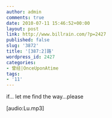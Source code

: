 ```yaml
---
author: admin
comments: true
date: 2010-07-11 15:46:52+00:00
layout: post
link: http://www.billrain.com/?p=2427
published: false
slug: '3872'
title: '[387:2]路'
wordpress_id: 2427
categories:
- 曾经|OnceUponAtime
tags:
- '11'
---
```


if... let me find the way...please

[audio:Lu.mp3]
